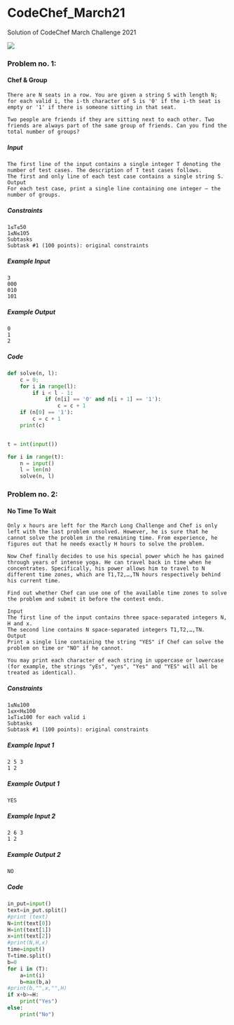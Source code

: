 # CodeChef_March21
Solution of CodeChef March Challenge 2021


![](https://media.giphy.com/media/Wsju5zAb5kcOfxJV9i/giphy.gif)

### Problem no. 1: 
#### Chef & Group
``` 
There are N seats in a row. You are given a string S with length N; for each valid i, the i-th character of S is '0' if the i-th seat is empty or '1' if there is someone sitting in that seat.

Two people are friends if they are sitting next to each other. Two friends are always part of the same group of friends. Can you find the total number of groups?
```
##### Input
```
The first line of the input contains a single integer T denoting the number of test cases. The description of T test cases follows.
The first and only line of each test case contains a single string S.
Output
For each test case, print a single line containing one integer ― the number of groups.
```
##### Constraints
```
1≤T≤50
1≤N≤105
Subtasks
Subtask #1 (100 points): original constraints
```
##### Example Input
```
3
000
010
101
```
##### Example Output
```
0
1
2
```

##### Code
```python
def solve(n, l): 
	c = 0;
	for i in range(l):
		if i < l - 1:
			if (n[i] == '0' and n[i + 1] == '1'):
				c = c + 1
	if (n[0] == '1'):
		c = c + 1
	print(c)


t = int(input())

for i in range(t):
	n = input()
	l = len(n)
	solve(n, l)
```

### Problem no. 2: 
#### No Time To Wait

```
Only x hours are left for the March Long Challenge and Chef is only left with the last problem unsolved. However, he is sure that he cannot solve the problem in the remaining time. From experience, he figures out that he needs exactly H hours to solve the problem.

Now Chef finally decides to use his special power which he has gained through years of intense yoga. He can travel back in time when he concentrates. Specifically, his power allows him to travel to N different time zones, which are T1,T2,…,TN hours respectively behind his current time.

Find out whether Chef can use one of the available time zones to solve the problem and submit it before the contest ends.

Input
The first line of the input contains three space-separated integers N, H and x.
The second line contains N space-separated integers T1,T2,…,TN.
Output
Print a single line containing the string "YES" if Chef can solve the problem on time or "NO" if he cannot.

You may print each character of each string in uppercase or lowercase (for example, the strings "yEs", "yes", "Yes" and "YES" will all be treated as identical).
```
##### Constraints
```
1≤N≤100
1≤x<H≤100
1≤Ti≤100 for each valid i
Subtasks
Subtask #1 (100 points): original constraints
```
##### Example Input 1
```
2 5 3
1 2
```
##### Example Output 1
```
YES
```
##### Example Input 2
```
2 6 3
1 2
```
##### Example Output 2
```
NO
```
##### Code
```python
in_put=input()
text=in_put.split()
#print (text)
N=int(text[0])
H=int(text[1])
x=int(text[2])
#print(N,H,x)
time=input()
T=time.split()
b=0
for i in (T):
    a=int(i)
    b=max(b,a)
#print(b,"",x,"",H)
if x+b>=H:
    print("Yes")
else:
    print("No")
```
